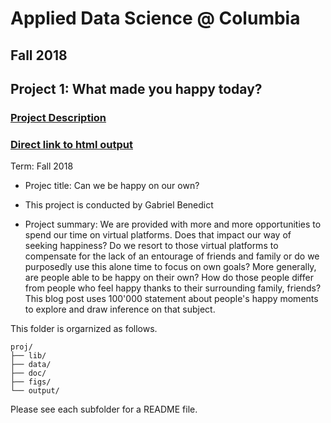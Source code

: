 # Applied Data Science @ Columbia
## Fall 2018
## Project 1: What made you happy today?

### [Project Description](doc/)

### [Direct link to html output](https://gabriben.github.io)

Term: Fall 2018

+ Projec title: Can we be happy on our own?
+ This project is conducted by Gabriel Benedict

+ Project summary: We are provided with more and more opportunities to
  spend our time on virtual platforms. Does that impact our way of
  seeking happiness? Do we resort to those virtual platforms to
  compensate for the lack of an entourage of friends and family or do we
  purposedly use this alone time to focus on own goals? More generally, are people able
  to be happy on their own? How do those people differ from people who
  feel happy thanks to their surrounding family, friends? This blog
  post uses 100'000 statement about people's happy moments to explore
  and draw inference on that subject.

This folder is orgarnized as follows.

```
proj/
├── lib/
├── data/
├── doc/
├── figs/
└── output/
```

Please see each subfolder for a README file.
